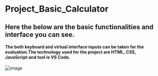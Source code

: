 # Project_Basic_Calculator
## Here the below are the basic functionalities and interface you can see.
#### The both keyboard and virtual interface inputs can be taken for the evaluation.The technology used for the project are HTML, CSS, JavaScript and tool is VS Code.

![image](https://github.com/user-attachments/assets/5c0fa5f4-7823-4786-9f4b-983894080d0a)
